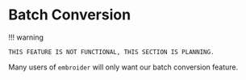 # Batch Conversion

!!! warning

    THIS FEATURE IS NOT FUNCTIONAL, THIS SECTION IS PLANNING.

Many users of `embroider` will only want our batch conversion feature.
